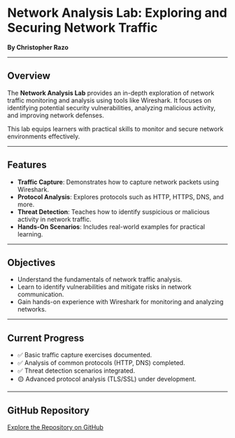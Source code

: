 # Network Analysis Lab: Exploring and Securing Network Traffic

**By Christopher Razo**

---

## Overview

The **Network Analysis Lab** provides an in-depth exploration of network traffic monitoring and analysis using tools like Wireshark. It focuses on identifying potential security vulnerabilities, analyzing malicious activity, and improving network defenses.

This lab equips learners with practical skills to monitor and secure network environments effectively.

---

## Features

- **Traffic Capture**: Demonstrates how to capture network packets using Wireshark.
- **Protocol Analysis**: Explores protocols such as HTTP, HTTPS, DNS, and more.
- **Threat Detection**: Teaches how to identify suspicious or malicious activity in network traffic.
- **Hands-On Scenarios**: Includes real-world examples for practical learning.

---

## Objectives

- Understand the fundamentals of network traffic analysis.
- Learn to identify vulnerabilities and mitigate risks in network communication.
- Gain hands-on experience with Wireshark for monitoring and analyzing networks.

---

## Current Progress

- ✅ Basic traffic capture exercises documented.
- ✅ Analysis of common protocols (HTTP, DNS) completed.
- ✅ Threat detection scenarios integrated.
- 🟡 Advanced protocol analysis (TLS/SSL) under development.

---

## GitHub Repository

[Explore the Repository on GitHub](https://github.com/c-razo/network-analysis-lab)
